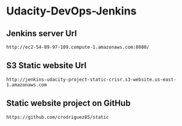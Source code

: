 # Udacity-DevOps-Jenkins

## Jenkins server Url
```
http://ec2-54-89-97-109.compute-1.amazonaws.com:8080/
```

## S3 Static website Url
```
http://jenkins-udacity-project-static-crisr.s3-website.us-east-1.amazonaws.com
```

## Static website project on GitHub
```
https://github.com/crodriguez85/static
```

